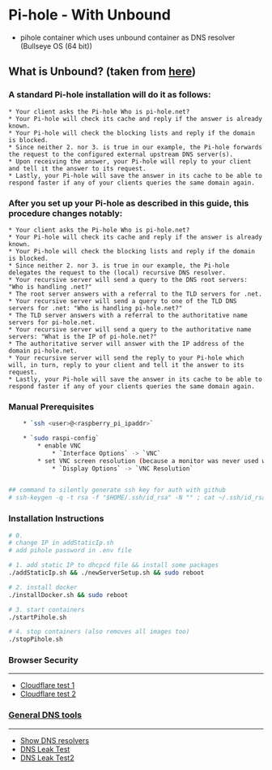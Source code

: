 # Pi-hole - With Unbound 
- pihole container which uses unbound container as DNS resolver (Bullseye OS (64 bit)) 


## What is Unbound? (taken from [here](https://docs.pi-hole.net/guides/dns/unbound/))

### A standard Pi-hole installation will do it as follows:

    * Your client asks the Pi-hole Who is pi-hole.net?
    * Your Pi-hole will check its cache and reply if the answer is already known.
    * Your Pi-hole will check the blocking lists and reply if the domain is blocked.
    * Since neither 2. nor 3. is true in our example, the Pi-hole forwards the request to the configured external upstream DNS server(s).
    * Upon receiving the answer, your Pi-hole will reply to your client and tell it the answer to its request.
    * Lastly, your Pi-hole will save the answer in its cache to be able to respond faster if any of your clients queries the same domain again.


### After you set up your Pi-hole as described in this guide, this procedure changes notably:

    * Your client asks the Pi-hole Who is pi-hole.net?
    * Your Pi-hole will check its cache and reply if the answer is already known.
    * Your Pi-hole will check the blocking lists and reply if the domain is blocked.
    * Since neither 2. nor 3. is true in our example, the Pi-hole delegates the request to the (local) recursive DNS resolver.
    * Your recursive server will send a query to the DNS root servers: "Who is handling .net?"
    * The root server answers with a referral to the TLD servers for .net.
    * Your recursive server will send a query to one of the TLD DNS servers for .net: "Who is handling pi-hole.net?"
    * The TLD server answers with a referral to the authoritative name servers for pi-hole.net.
    * Your recursive server will send a query to the authoritative name servers: "What is the IP of pi-hole.net?"
    * The authoritative server will answer with the IP address of the domain pi-hole.net.
    * Your recursive server will send the reply to your Pi-hole which will, in turn, reply to your client and tell it the answer to its request.
    * Lastly, your Pi-hole will save the answer in its cache to be able to respond faster if any of your clients queries the same domain again.




### Manual Prerequisites
```bash
    * `ssh <user>@<raspberry_pi_ipaddr>`

    * `sudo raspi-config`
        * enable VNC
            * `Interface Options` -> `VNC`
        * set VNC screen resolution (because a monitor was never used with pi)
            * `Display Options` -> `VNC Resolution`


## command to silently generate ssh key for auth with github
# ssh-keygen -q -t rsa -f "$HOME/.ssh/id_rsa" -N "" ; cat ~/.ssh/id_rsa.pub
```



### Installation Instructions
```bash
# 0.
# change IP in addStaticIp.sh
# add pihole password in .env file

# 1. add static IP to dhcpcd file && install some packages
./addStaticIp.sh && ./newServerSetup.sh && sudo reboot

# 2. install docker 
./installDocker.sh && sudo reboot

# 3. start containers 
./startPihole.sh

# 4. stop containers (also removes all images too)
./stopPihole.sh
```



### Browser Security
---

* [Cloudflare test 1](https://www.cloudflare.com/ssl/encrypted-sni/#dns)
* [Cloudflare test 2](https://1.1.1.1/help)



### [General DNS tools](https://www.routersecurity.org/testdns.php)
---

* [Show DNS resolvers](https://dnscheck.tools/)
* [DNS Leak Test](https://www.perfect-privacy.com/en/tests/dns-leaktest)
* [DNS Leak Test2](https://www.dnsleaktest.com/)